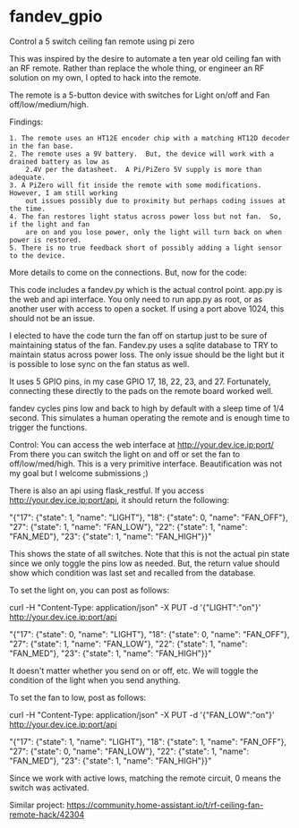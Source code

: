 # fandev_gpio
Control a 5 switch ceiling fan remote using pi zero

This was inspired by the desire to automate a ten year old ceiling fan with an RF remote.  Rather than replace the whole thing, or engineer an RF solution on my own, I opted to hack into the remote.

The remote is a 5-button device with switches for Light on/off and Fan off/low/medium/high.

Findings:
```
1. The remote uses an HT12E encoder chip with a matching HT12D decoder in the fan base.
2. The remote uses a 9V battery.  But, the device will work with a drained battery as low as
	2.4V per the datasheet.  A Pi/PiZero 5V supply is more than adequate.
3. A PiZero will fit inside the remote with some modifications.  However, I am still working
	out issues possibly due to proximity but perhaps coding issues at the time.
4. The fan restores light status across power loss but not fan.  So, if the light and fan
	are on and you lose power, only the light will turn back on when power is restored.
5. There is no true feedback short of possibly adding a light sensor to the device.
```

More details to come on the connections.  But, now for the code:

This code includes a fandev.py which is the actual control point.  app.py is the web and api interface.  You only need to run app.py as root, or as another user with access to open a socket.  If using a port above 1024, this should not be an issue.

I elected to have the code turn the fan off on startup just to be sure of maintaining status of the fan.
Fandev.py uses a sqlite database to TRY to maintain status across power loss.  The only issue should be the light but it is possible to lose sync on the fan status as well.

It uses 5 GPIO pins, in my case GPIO 17, 18, 22, 23, and 27.  Fortunately, connecting these directly to the pads on the remote board worked well.

fandev cycles pins low and back to high by default with a sleep time of 1/4 second.  This simulates a human operating the remote and is enough time to trigger the functions.

Control:
You can access the web interface at http://your.dev.ice.ip:port/
From there you can switch the light on and off or set the fan to off/low/med/high.
This is a very primitive interface.  Beautification was not my goal but I welcome submissions ;)

There is also an api using flask_restful.  If you access http://your.dev.ice.ip:port/api, it should return the following:

"{"17": {"state": 1, "name": "LIGHT"}, "18": {"state": 0, "name": "FAN_OFF"}, "27": {"state": 1, "name": "FAN_LOW"}, "22": {"state": 1, "name": "FAN_MED"}, "23": {"state": 1, "name": "FAN_HIGH"}}"

This shows the state of all switches.  Note that this is not the actual pin state since we only toggle the pins low as needed.  But, the return value should show which condition was last set and recalled from the database.

To set the light on, you can post as follows:

curl -H "Content-Type: application/json" -X PUT -d '{"LIGHT":"on"}' http://your.dev.ice.ip:port/api

"{"17": {"state": 0, "name": "LIGHT"}, "18": {"state": 0, "name": "FAN_OFF"}, "27": {"state": 1, "name": "FAN_LOW"}, "22": {"state": 1, "name": "FAN_MED"}, "23": {"state": 1, "name": "FAN_HIGH"}}"

It doesn't matter whether you send on or off, etc.  We will toggle the condition of the light when you send anything.

To set the fan to low, post as follows:

curl -H "Content-Type: application/json" -X PUT -d '{"FAN_LOW":"on"}' http://your.dev.ice.ip:port/api

"{"17": {"state": 1, "name": "LIGHT"}, "18": {"state": 1, "name": "FAN_OFF"}, "27": {"state": 0, "name": "FAN_LOW"}, "22": {"state": 1, "name": "FAN_MED"}, "23": {"state": 1, "name": "FAN_HIGH"}}"

Since we work with active lows, matching the remote circuit, 0 means the switch was activated.

Similar project:
https://community.home-assistant.io/t/rf-ceiling-fan-remote-hack/42304
